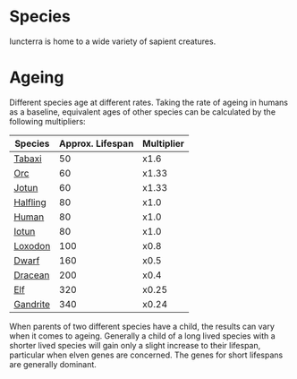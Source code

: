 # Species
Iuncterra is home to a wide variety of sapient creatures. 

# Ageing
Different species age at different rates. Taking the rate of ageing in humans as a baseline, equivalent ages of other species can be calculated by the following multipliers:

| Species  | Approx. Lifespan | Multiplier |
| -------- | ------------- | ---------- |
| [Tabaxi](tabaxi) | 50   | x1.6        |
| [Orc](orc) | 60  | x1.33       |
| [Jotun](jotun) | 60  | x1.33        |
| [Halfling](halfling) | 80   | x1.0       |
| [Human](human) | 80   | x1.0        |
| [Iotun](iotun) | 80   | x1.0        |
| [Loxodon](loxodon)  | 100  | x0.8        |
| [Dwarf](dwarf)    | 160  | x0.5        |
| [Dracean](dracean)  | 200  | x0.4        |
| [Elf](elf)      | 320  | x0.25        |
| [Gandrite](gandrite) | 340  | x0.24       |

When parents of two different species have a child, the results can vary when it comes to ageing. Generally a child of a long lived species with a shorter lived species will gain only a slight increase to their lifespan, particular when elven genes are concerned. The genes for short lifespans are generally dominant.